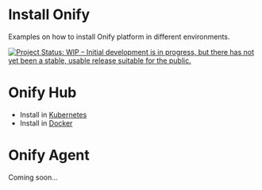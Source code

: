 Install Onify
=============

Examples on how to install Onify platform in different environments.

[![Project Status: WIP – Initial development is in progress, but there has not yet been a stable, usable release suitable for the public.](https://www.repostatus.org/badges/latest/wip.svg)](https://www.repostatus.org/#wip)

# Onify Hub

- Install in [Kubernetes](/hub/kubernetes/README.md)
- Install in [Docker](/hub/docker/README.md)

# Onify Agent

Coming soon...
